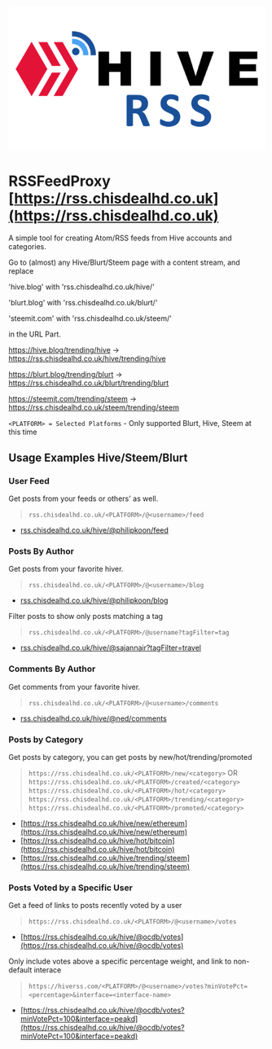 <title>RSSFeedProxy</title>

![RSSFeedProxy Logo](./rss2.png)

# RSSFeedProxy [https://rss.chisdealhd.co.uk](https://rss.chisdealhd.co.uk)

A simple tool for creating Atom/RSS feeds from Hive accounts and categories.

Go to (almost) any Hive/Blurt/Steem page with a content stream, and replace

'hive.blog' with 'rss.chisdealhd.co.uk/hive/'

'blurt.blog' with 'rss.chisdealhd.co.uk/blurt/'

'steemit.com' with 'rss.chisdealhd.co.uk/steem/'

in the URL Part. 

https://hive.blog/trending/hive -> https://rss.chisdealhd.co.uk/hive/trending/hive

https://blurt.blog/trending/blurt -> https://rss.chisdealhd.co.uk/blurt/trending/blurt

https://steemit.com/trending/steem -> https://rss.chisdealhd.co.uk/steem/trending/steem


`<PLATFORM> = Selected Platforms` - Only supported Blurt, Hive, Steem at this time

## Usage Examples Hive/Steem/Blurt

### User Feed

Get posts from your feeds or others' as well.

> `rss.chisdealhd.co.uk/<PLATFORM>/@<username>/feed`

* [rss.chisdealhd.co.uk/hive/@philipkoon/feed](https://rss.chisdealhd.co.uk/hive/@philipkoon/feed)

### Posts By Author

Get posts from your favorite hiver.

> `rss.chisdealhd.co.uk/<PLATFORM>/@<username>/blog`

* [rss.chisdealhd.co.uk/hive/@philipkoon/blog](https://rss.chisdealhd.co.uk/hive/@philipkoon/blog)

Filter posts to show only posts matching a tag

> `rss.chisdealhd.co.uk/<PLATFORM>/@username?tagFilter=tag`

* [rss.chisdealhd.co.uk/hive/@sajannair?tagFilter=travel](https://rss.chisdealhd.co.uk/hive/@sajannair?tagFilter=travel)

### Comments By Author

Get comments from your favorite hiver.

> `rss.chisdealhd.co.uk/<PLATFORM>/@<username>/comments`

* [rss.chisdealhd.co.uk/hive/@ned/comments](https://rss.chisdealhd.co.uk/hive/@ned/comments)

### Posts by Category

Get posts by category, you can get posts by new/hot/trending/promoted

> `https://rss.chisdealhd.co.uk/<PLATFORM>/new/<category>` OR `https://rss.chisdealhd.co.uk/<PLATFORM>/created/<category>`
> `https://rss.chisdealhd.co.uk/<PLATFORM>/hot/<category>`
> `https://rss.chisdealhd.co.uk/<PLATFORM>/trending/<category>`
> `https://rss.chisdealhd.co.uk/<PLATFORM>/promoted/<category>`

* [https://rss.chisdealhd.co.uk/hive/new/ethereum](https://rss.chisdealhd.co.uk/hive/new/ethereum)
* [https://rss.chisdealhd.co.uk/hive/hot/bitcoin](https://rss.chisdealhd.co.uk/hive/hot/bitcoin)
* [https://rss.chisdealhd.co.uk/hive/trending/steem](https://rss.chisdealhd.co.uk/hive/trending/steem)

### Posts Voted by a Specific User

Get a feed of links to posts recently voted by a user

> `https://rss.chisdealhd.co.uk/<PLATFORM>/@<username>/votes`

* [https://rss.chisdealhd.co.uk/hive/@ocdb/votes](https://rss.chisdealhd.co.uk/hive/@ocdb/votes)

Only include votes above a specific percentage weight, and link to non-default interace

> `https://hiverss.com/<PLATFORM>/@<username>/votes?minVotePct=<percentage>&interface=<interface-name>`

* [https://rss.chisdealhd.co.uk/hive/@ocdb/votes?minVotePct=100&interface=peakd](https://rss.chisdealhd.co.uk/hive/@ocdb/votes?minVotePct=100&interface=peakd)
